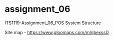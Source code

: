 # assignment_06
ITS1119-Assignment_06_POS System Structure


Site map - https://www.gloomaps.com/mlrjbexssD
